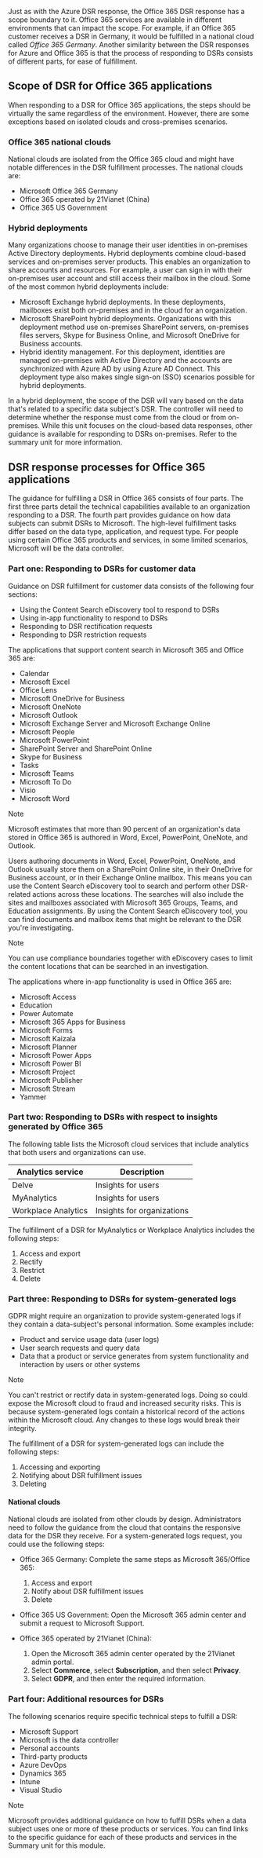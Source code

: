 Just as with the Azure DSR response, the Office 365 DSR response has a scope boundary to it. Office 365 services are available in different environments that can impact the scope. For example, if an Office 365 customer receives a DSR in Germany, it would be fulfilled in a national cloud called *Office 365 Germany*. Another similarity between the DSR responses for Azure and Office 365 is that the process of responding to DSRs consists of different parts, for ease of fulfillment.

## Scope of DSR for Office 365 applications

When responding to a DSR for Office 365 applications, the steps should be virtually the same regardless of the environment. However, there are some exceptions based on isolated clouds and cross-premises scenarios.

### Office 365 national clouds

National clouds are isolated from the Office 365 cloud and might have notable differences in the DSR fulfillment processes. The national clouds are:

- Microsoft Office 365 Germany
- Office 365 operated by 21Vianet (China)
- Office 365 US Government

### Hybrid deployments

Many organizations choose to manage their user identities in on-premises Active Directory deployments. Hybrid deployments combine cloud-based services and on-premises server products. This enables an organization to share accounts and resources. For example, a user can sign in with their on-premises user account and still access their mailbox in the cloud. Some of the most common hybrid deployments include:

- Microsoft Exchange hybrid deployments. In these deployments, mailboxes exist both on-premises and in the cloud for an organization.
- Microsoft SharePoint hybrid deployments. Organizations with this deployment method use on-premises SharePoint servers, on-premises files servers, Skype for Business Online, and  Microsoft OneDrive for Business accounts.
- Hybrid identity management. For this deployment, identities are managed on-premises with Active Directory and the accounts are synchronized with Azure AD by using Azure AD Connect. This deployment type also makes single sign-on (SSO) scenarios possible for hybrid deployments.

In a hybrid deployment, the scope of the DSR will vary based on the data that's related to a specific data subject's DSR. The controller will need to determine whether the response must come from the cloud or from on-premises. While this unit focuses on the cloud-based data responses, other guidance is available for responding to DSRs on-premises. Refer to the summary unit for more information.

## DSR response processes for Office 365 applications

The guidance for fulfilling a DSR in Office 365 consists of four parts. The first three parts detail the technical capabilities available to an organization responding to a DSR. The fourth part provides guidance on how data subjects can submit DSRs to Microsoft. The high-level fulfillment tasks differ based on the data type, application, and request type. For people using certain Office 365 products and services, in some limited scenarios, Microsoft will be the data controller. 

### Part one: Responding to DSRs for customer data

Guidance on DSR fulfillment for customer data consists of the following four sections:

- Using the Content Search eDiscovery tool to respond to DSRs
- Using in-app functionality to respond to DSRs
- Responding to DSR rectification requests
- Responding to DSR restriction requests

The applications that support content search in Microsoft 365 and Office 365 are:

- Calendar
- Microsoft Excel
- Office Lens
- Microsoft OneDrive for Business
- Microsoft OneNote
- Microsoft Outlook
- Microsoft Exchange Server and Microsoft Exchange Online
- Microsoft People
- Microsoft PowerPoint
- SharePoint Server and SharePoint Online
- Skype for Business
- Tasks
- Microsoft Teams
- Microsoft To Do
- Visio
- Microsoft Word

> [!NOTE]
> Microsoft estimates that more than 90 percent of an organization's data stored in Office 365 is authored in Word, Excel, PowerPoint, OneNote, and Outlook.

Users authoring documents in Word, Excel, PowerPoint, OneNote, and Outlook usually store them on a SharePoint Online site, in their OneDrive for Business account, or in their Exchange Online mailbox. This means you can use the Content Search eDiscovery tool to search and perform other DSR-related actions across these locations. The searches will also include the sites and mailboxes associated with Microsoft 365 Groups, Teams, and Education assignments. By using the Content Search eDiscovery tool, you can find documents and mailbox items that might be relevant to the DSR you're investigating.

> [!NOTE]
> You can use compliance boundaries together with eDiscovery cases to limit the content locations that can be searched in an investigation.

The applications where in-app functionality is used in Office 365 are:

- Microsoft Access
- Education
- Power Automate
- Microsoft 365 Apps for Business
- Microsoft Forms
- Microsoft Kaizala
- Microsoft Planner
- Microsoft Power Apps
- Microsoft Power BI
- Microsoft Project
- Microsoft Publisher
- Microsoft Stream
- Yammer

### Part two: Responding to DSRs with respect to insights generated by Office 365

The following table lists the Microsoft cloud services that include analytics that both users and organizations can use.

|Analytics service|Description|
|------|------|
|Delve|Insights for users|
|MyAnalytics|Insights for users|
|Workplace Analytics|Insights for organizations|

The fulfillment of a DSR for MyAnalytics or Workplace Analytics includes the following steps:

1. Access and export
2. Rectify
3. Restrict
4. Delete

### Part three: Responding to DSRs for system-generated logs

GDPR might require an organization to provide system-generated logs if they contain a data-subject's personal information. Some examples include:

- Product and service usage data (user logs)
- User search requests and query data
- Data that a product or service generates from system functionality and interaction by users or other systems

> [!NOTE]
> You can't restrict or rectify data in system-generated logs. Doing so could expose the Microsoft cloud to fraud and increased security risks. This is because system-generated logs contain a historical record of the actions within the Microsoft cloud. Any changes to these logs would break their integrity.

The fulfillment of a DSR for system-generated logs can include the following steps:

1. Accessing and exporting
2. Notifying about DSR fulfillment issues
3. Deleting

#### National clouds

National clouds are isolated from other clouds by design. Administrators need to follow the guidance from the cloud that contains the responsive data for the DSR they receive. For a system-generated logs request, you could use the following steps:

- Office 365 Germany: Complete the same steps as Microsoft 365/Office 365:
  1. Access and export
  2. Notify about DSR fulfillment issues
  3. Delete

- Office 365 US Government: Open the Microsoft 365 admin center and submit a request to Microsoft Support.
- Office 365 operated by 21Vianet (China):
    1. Open the Microsoft 365 admin center operated by the 21Vianet admin portal.
    1. Select **Commerce**, select **Subscription**, and then select **Privacy**.
    1. Select **GDPR**, and then enter the required information.

### Part four: Additional resources for DSRs

The following scenarios require specific technical steps to fulfill a DSR:

- Microsoft Support
- Microsoft is the data controller
- Personal accounts
- Third-party products
- Azure DevOps
- Dynamics 365
- Intune
- Visual Studio

> [!NOTE]
> Microsoft provides additional guidance on how to fulfill DSRs when a data subject uses one or more of these products or services. You can find links to the specific guidance for each of these products and services in the Summary unit for this module.